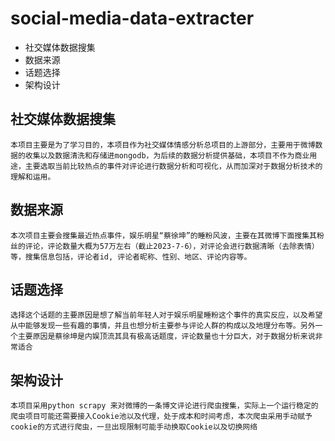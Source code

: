 # social-media-data-extracter

* 社交媒体数据搜集
* 数据来源
* 话题选择
* 架构设计

## 社交媒体数据搜集
```
本项目主要是为了学习目的，本项目作为社交媒体情感分析总项目的上游部分，主要用于微博数据的收集以及数据清洗和存储进mongodb，为后续的数据分析提供基础，本项目不作为商业用途，主要选取当前比较热点的事件对评论进行数据分析和可视化，从而加深对于数据分析技术的理解和运用。
```

## 数据来源
```
本次项目主要会搜集最近热点事件，娱乐明星“蔡徐坤”的睡粉风波，主要在其微博下面搜集其粉丝的评论，评论数量大概为57万左右（截止2023-7-6），对评论会进行数据清晰（去除表情）等，搜集信息包括，评论者id, 评论者昵称、性别、地区、评论内容等。
```

## 话题选择
```
选择这个话题的主要原因是想了解当前年轻人对于娱乐明星睡粉这个事件的真实反应，以及希望从中能够发现一些有趣的事情，并且也想分析主要参与评论人群的构成以及地理分布等。另外一个主要原因是蔡徐坤是内娱顶流其具有极高话题度，评论数量也十分巨大，对于数据分析来说非常适合
```

## 架构设计
```
本项目采用python scrapy 来对微博的一条博文评论进行爬虫搜集，实际上一个运行稳定的爬虫项目可能还需要接入Cookie池以及代理，处于成本和时间考虑，本次爬虫采用手动赋予cookie的方式进行爬虫，一旦出现限制可能手动换取Cookie以及切换网络
```